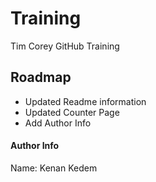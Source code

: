 # Training
Tim Corey GitHub Training

## Roadmap
* Updated Readme information
* Updated Counter Page
* Add Author Info

#### Author Info
Name: Kenan Kedem

